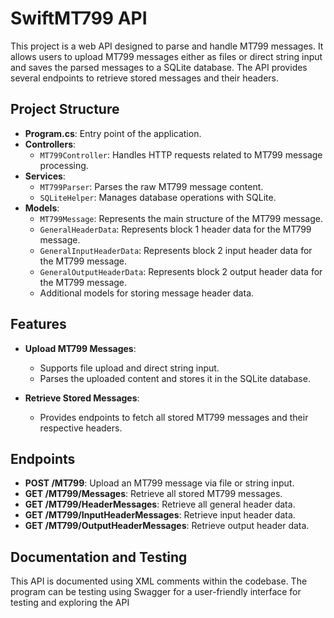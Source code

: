 # SwiftMT799 API

This project is a web API designed to parse and handle MT799 messages. It allows users to upload MT799 messages either as files or direct string input and saves the parsed messages to a SQLite database. 
The API provides several endpoints to retrieve stored messages and their headers.

## Project Structure

- **Program.cs**: Entry point of the application.
- **Controllers**:
  - `MT799Controller`: Handles HTTP requests related to MT799 message processing.
- **Services**:
  - `MT799Parser`: Parses the raw MT799 message content.
  - `SQLiteHelper`: Manages database operations with SQLite.
- **Models**:
  - `MT799Message`: Represents the main structure of the MT799 message.
  - `GeneralHeaderData`: Represents block 1 header data for the MT799 message.
  - `GeneralInputHeaderData`: Represents block 2 input header data for the MT799 message.
  - `GeneralOutputHeaderData`: Represents block 2 output header data for the MT799 message.
  - Additional models for storing message header data.

## Features

- **Upload MT799 Messages**:
  - Supports file upload and direct string input.
  - Parses the uploaded content and stores it in the SQLite database.

- **Retrieve Stored Messages**:
  - Provides endpoints to fetch all stored MT799 messages and their respective headers.

## Endpoints

- **POST /MT799**: Upload an MT799 message via file or string input.
- **GET /MT799/Messages**: Retrieve all stored MT799 messages.
- **GET /MT799/HeaderMessages**: Retrieve all general header data.
- **GET /MT799/InputHeaderMessages**: Retrieve input header data.
- **GET /MT799/OutputHeaderMessages**: Retrieve output header data.

## Documentation and Testing
This API is documented using XML comments within the codebase.
The program can be testing using Swagger for a user-friendly interface for testing and exploring the API


